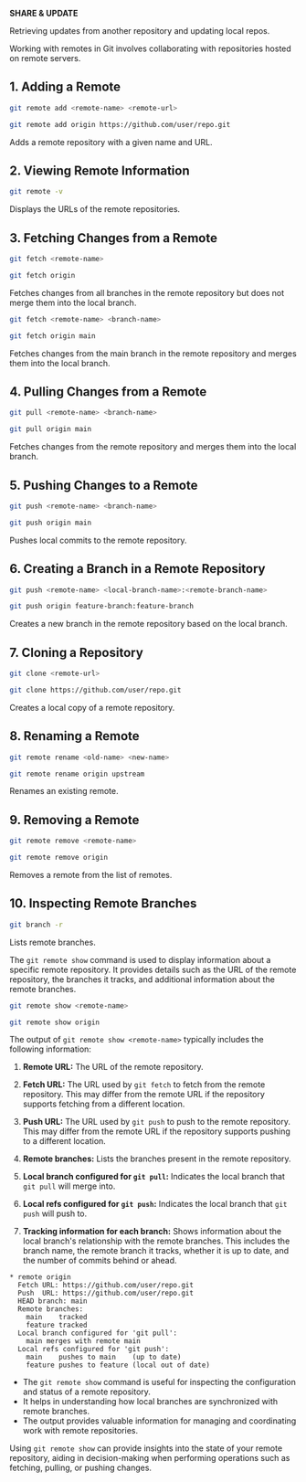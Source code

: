 **SHARE & UPDATE**

Retrieving updates from another repository and updating local repos.

Working with remotes in Git involves collaborating with repositories hosted on remote servers. 

## 1. **Adding a Remote**

```bash
git remote add <remote-name> <remote-url>
```
```bash
git remote add origin https://github.com/user/repo.git
```
Adds a remote repository with a given name and URL.

## 2. **Viewing Remote Information**

```bash
git remote -v
```

Displays the URLs of the remote repositories.

## 3. **Fetching Changes from a Remote**

```bash
git fetch <remote-name>
```
```bash
git fetch origin
```
Fetches changes from all branches in the remote repository but does not merge them into the local branch.


```bash
git fetch <remote-name> <branch-name>
```
```bash
git fetch origin main
```
Fetches changes from the main branch in the remote repository and merges them into the local branch.

## 4. **Pulling Changes from a Remote**

```bash
git pull <remote-name> <branch-name>
```
```bash
git pull origin main
```
Fetches changes from the remote repository and merges them into the local branch.

## 5. **Pushing Changes to a Remote**

```bash
git push <remote-name> <branch-name>
```

```bash
git push origin main
```

Pushes local commits to the remote repository.


## 6. **Creating a Branch in a Remote Repository**

```bash
git push <remote-name> <local-branch-name>:<remote-branch-name>
```

```bash
git push origin feature-branch:feature-branch
```
Creates a new branch in the remote repository based on the local branch.

## 7. **Cloning a Repository**

```bash
git clone <remote-url>
```

```bash
git clone https://github.com/user/repo.git
```

Creates a local copy of a remote repository.

## 8. **Renaming a Remote**


```bash
git remote rename <old-name> <new-name>
```

```bash
git remote rename origin upstream
```

Renames an existing remote.

## 9. **Removing a Remote**

```bash
git remote remove <remote-name>
```
```bash
git remote remove origin
```

Removes a remote from the list of remotes.

## 10. **Inspecting Remote Branches**

```bash
git branch -r
```

Lists remote branches.

The `git remote show` command is used to display information about a specific remote repository. It provides details such as the URL of the remote repository, the branches it tracks, and additional information about the remote branches.

```bash
git remote show <remote-name>
```

```bash
git remote show origin
```
The output of `git remote show <remote-name>` typically includes the following information:

1. **Remote URL:** The URL of the remote repository.

2. **Fetch URL:** The URL used by `git fetch` to fetch from the remote repository. This may differ from the remote URL if the repository supports fetching from a different location.

3. **Push URL:** The URL used by `git push` to push to the remote repository. This may differ from the remote URL if the repository supports pushing to a different location.

4. **Remote branches:** Lists the branches present in the remote repository.

5. **Local branch configured for `git pull`:** Indicates the local branch that `git pull` will merge into.

6. **Local refs configured for `git push`:** Indicates the local branch that `git push` will push to.

7. **Tracking information for each branch:** Shows information about the local branch's relationship with the remote branches. This includes the branch name, the remote branch it tracks, whether it is up to date, and the number of commits behind or ahead.


```plaintext
* remote origin
  Fetch URL: https://github.com/user/repo.git
  Push  URL: https://github.com/user/repo.git
  HEAD branch: main
  Remote branches:
    main    tracked
    feature tracked
  Local branch configured for 'git pull':
    main merges with remote main
  Local refs configured for 'git push':
    main    pushes to main    (up to date)
    feature pushes to feature (local out of date)
```

- The `git remote show` command is useful for inspecting the configuration and status of a remote repository.
- It helps in understanding how local branches are synchronized with remote branches.
- The output provides valuable information for managing and coordinating work with remote repositories.

Using `git remote show` can provide insights into the state of your remote repository, aiding in decision-making when performing operations such as fetching, pulling, or pushing changes.
